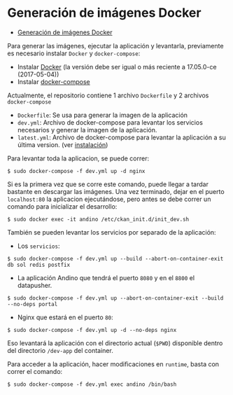 # Generación de imágenes Docker

<!-- START doctoc generated TOC please keep comment here to allow auto update -->
<!-- DON'T EDIT THIS SECTION, INSTEAD RE-RUN doctoc TO UPDATE -->


- [Generación de imágenes Docker](#generacion-de-imagenes-docker)

<!-- END doctoc generated TOC please keep comment here to allow auto update -->

Para generar las imágenes, ejecutar la aplicación y levantarla, previamente es necesario instalar `Docker` y `docker-compose`:

* Instalar [Docker](https://docs.docker.com/engine/installation/linux/ubuntu/) (la versión debe ser igual o más reciente a 17.05.0-ce (2017-05-04))
* Instalar [docker-compose](https://docs.docker.com/compose/install/)

Actualmente, el repositorio contiene 1 archivo `Dockerfile` y 2 archivos `docker-compose`

* `Dockerfile`: Se usa para generar la imagen de la aplicación
* `dev.yml`: Archivo de docker-compose para levantar los servicios necesarios y generar la imagen de la aplicación.
* `latest.yml`: Archivo de docker-compose para levantar la aplicación a su última version. (ver [instalación](install.md))

Para levantar toda la aplicacion, se puede correr:

    $ sudo docker-compose -f dev.yml up -d nginx
    
Si es la primera vez que se corre este comando, puede llegar a tardar bastante en descargar las imágenes.
Una vez terminado, dejar en el puerto `localhost:80` la aplicacion ejecutándose, pero antes se debe correr un comando para inicializar el desarrollo:

    $ sudo docker exec -it andino /etc/ckan_init.d/init_dev.sh


También se pueden levantar los servicios por separado de la aplicación:

* Los `servicios`:

```$ sudo docker-compose -f dev.yml up --build --abort-on-container-exit db sol redis postfix```

* La aplicación Andino que tendrá el puerto `8080` y en el `8800` el datapusher.
    
```$ sudo docker-compose -f dev.yml up --abort-on-container-exit --build --no-deps portal```

* Nginx que estará en el puerto `80`:
    
```$ sudo docker-compose -f dev.yml up -d --no-deps nginx```

Eso levantará la aplicación con el directorio actual (`$PWD`) disponible dentro del directorio `/dev-app` del container.

Para acceder a la aplicación, hacer modificaciones en `runtime`, basta con correr el comando:

    $ sudo docker-compose -f dev.yml exec andino /bin/bash
